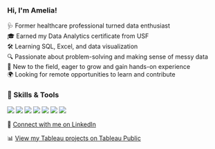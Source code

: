 ### Hi, I'm Amelia!  


🩺 Former healthcare professional turned data enthusiast  
🎓 Earned my Data Analytics certificate from USF  
🛠️ Learning SQL, Excel, and data visualization  
🔍 Passionate about problem-solving and making sense of messy data  
🌱 New to the field, eager to grow and gain hands-on experience  
🌍 Looking for remote opportunities to learn and contribute  


### 🧰 Skills & Tools

<p align="left">
  <img src="https://img.shields.io/badge/SQL-Querying%20&%20Analysis-informational?style=flat&logo=mysql&logoColor=white&color=005f73" />
  <img src="https://img.shields.io/badge/Python-Data%20Manipulation-informational?style=flat&logo=python&logoColor=white&color=3b82f6" />
  <img src="https://img.shields.io/badge/Pandas-Exploratory%20Analysis-informational?style=flat&logo=pandas&logoColor=white&color=6d28d9" />
  <img src="https://img.shields.io/badge/Matplotlib-Visualization-informational?style=flat&color=1e3a8a" />
  <img src="https://img.shields.io/badge/Tableau-Dashboards%20&%20Reporting-informational?style=flat&logo=tableau&logoColor=white&color=fb8500" />
  <img src="https://img.shields.io/badge/Excel-Advanced%20Functions-informational?style=flat&logo=microsoft-excel&logoColor=white&color=2f855a" />
  <img src="https://img.shields.io/badge/Data%20Cleaning-&%20Preparation-informational?style=flat&color=0a9396" />
</p>


🔗 [Connect with me on LinkedIn](https://www.linkedin.com/in/amelia-mimi-b0103b337/)

📊 [View my Tableau projects on Tableau Public](https://public.tableau.com/app/profile/amelia.mimi/vizzes)

